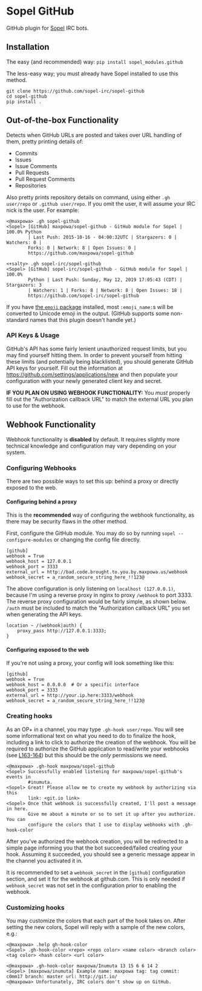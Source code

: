 # Sopel GitHub

GitHub plugin for [Sopel](https://sopel.chat/) IRC bots.


## Installation

The easy (and recommended) way: `pip install sopel_modules.github`

The less-easy way; you must already have Sopel installed to use this method.
```
git clone https://github.com/sopel-irc/sopel-github
cd sopel-github
pip install .
```

## Out-of-the-box Functionality

Detects when GitHub URLs are posted and takes over URL handling of them, pretty
printing details of:

 * Commits
 * Issues
 * Issue Comments
 * Pull Requests
 * Pull Request Comments
 * Repositories

Also pretty prints repository details on command, using either `.gh user/repo`
or `.github user/repo`. If you omit the user, it will assume your IRC nick is
the user. For example:

```
<@maxpowa> .gh sopel-github
<Sopel> [GitHub] maxpowa/sopel-github - GitHub module for Sopel | 100.0% Python
        | Last Push: 2015-10-16 - 04:00:32UTC | Stargazers: 0 | Watchers: 0 |
        Forks: 0 | Network: 8 | Open Issues: 0 |
        https://github.com/maxpowa/sopel-github

<+salty> .gh sopel-irc/sopel-github
<Sopel> [GitHub] sopel-irc/sopel-github - GitHub module for Sopel | 100.0%
        Python | Last Push: Sunday, May 12, 2019 17:05:43 (CDT) | Stargazers: 3
        | Watchers: 1 | Forks: 8 | Network: 8 | Open Issues: 18 |
        https://github.com/sopel-irc/sopel-github
```

If you have [the `emoji` package](https://pypi.org/project/emoji/) installed,
most `:emoji_name:`s will be converted to Unicode emoji in the output. (GitHub
supports some non-standard names that this plugin doesn't handle yet.)


### API Keys & Usage

GitHub's API has some fairly lenient unauthorized request limits, but you may
find yourself hitting them. In order to prevent yourself from hitting these
limits (and potentially being blacklisted), you should generate GitHub API
keys for yourself. Fill out the information at
https://github.com/settings/applications/new and then populate your
configuration with your newly generated client key and secret.

__IF YOU PLAN ON USING WEBHOOK FUNCTIONALITY:__ You _must_ properly fill out
the "Authorization callback URL" to match the external URL you plan to use for
the webhook.


## Webhook Functionality

Webhook functionality is __disabled__ by default. It requires slightly more
technical knowledge and configuration may vary depending on your system.

### Configuring Webhooks

There are two possible ways to set this up: behind a proxy or directly exposed
to the web.

#### Configuring behind a proxy

This is the __recommended__ way of configuring the webhook functionality, as
there may be security flaws in the other method.

First, configure the GitHub module. You may do so by running `sopel
--configure-modules` or changing the config file directly.

```
[github]
webhook = True
webhook_host = 127.0.0.1
webhook_port = 3333
external_url = http://bad.code.brought.to.you.by.maxpowa.us/webhook
webhook_secret = a_random_secure_string_here_!!123@
```

The above configuration is only listening on `localhost (127.0.0.1)`, because
I'm using a reverse proxy in nginx to proxy `/webhook` to port 3333. The
reverse proxy configuration would be fairly simple, as shown below. `/auth`
must be included to match the "Authorization callback URL" you set when
generating the API keys.

```
location ~ /(webhook|auth) {
    proxy_pass http://127.0.0.1:3333;
}
```

#### Configuring exposed to the web

If you're not using a proxy, your config will look something like this:

```
[github]
webhook = True
webhook_host = 0.0.0.0  # Or a specific interface
webhook_port = 3333
external_url = http://your.ip.here:3333/webhook
webhook_secret = a_random_secure_string_here_!!123@
```

### Creating hooks

As an OP+ in a channel, you may type `.gh-hook user/repo`. You will see some
informational text on what you need to do to finalize the hook, including a
link to click to authorize the creation of the webhook. You will be required
to authorize the GitHub application to read/write your webhooks (see
[L163-164](https://github.com/sopel-irc/sopel-github/blob/9afaf1e51d9c28a1bbba7b442f6e7dea7db74018/sopel_modules/github/webhook.py#L163-L164))
but this should be the _only_ permissions we need.

```
<@maxpowa> .gh-hook maxpowa/sopel-github
<Sopel> Successfully enabled listening for maxpowa/sopel-github's events in
        #inumuta.
<Sopel> Great! Please allow me to create my webhook by authorizing via this
        link: <git.io link>
<Sopel> Once that webhook is successfully created, I'll post a message in here.
        Give me about a minute or so to set it up after you authorize. You can
        configure the colors that I use to display webhooks with .gh-hook-color
```

After you've authorized the webhook creation, you will be redirected to a
simple page informing you that the bot succeeded/failed creating your hook.
Assuming it succeeded, you should see a generic message appear in the channel
you activated it in.

It is recommended to set a `webhook_secret` in the `[github]` configuration section, and set it for the webhook at github.com. This is only needed if `webhook_secret` was not set in the configuration prior to enabling the webhook.

### Customizing hooks

You may customize the colors that each part of the hook takes on. After setting
the new colors, Sopel will reply with a sample of the new colors, e.g.:
```
<@maxpowa> .help gh-hook-color
<Sopel> .gh-hook-color <repo> <repo color> <name color> <branch color> <tag color> <hash color> <url color>

<@maxpowa> .gh-hook-color maxpowa/Inumuta 13 15 6 6 14 2
<Sopel> [maxpowa/inumuta] Example name: maxpowa tag: tag commit: c0mm17 branch: master url: http://git.io/
<@maxpowa> Unfortunately, IRC colors don't show up on GitHub.
```
